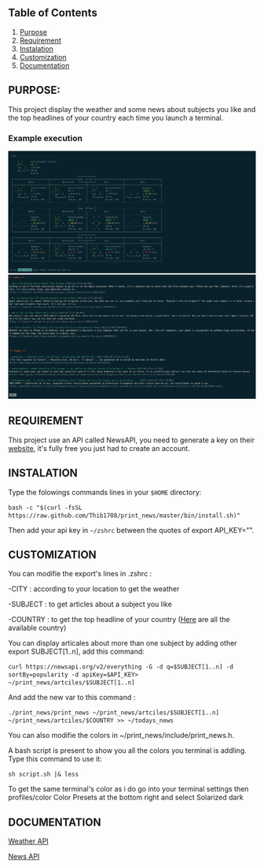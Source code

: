 ## Table of Contents

1. [Purpose](#purpose)
1. [Requirement](#requirement)
2. [Instalation](#instalation)
3. [Customization](#customization)
4. [Documentation](#documentation)

## PURPOSE:

This project display the weather and some news about subjects you like and the top headlines of your country each time you launch a terminal.

### Example execution

![Example weather](assets/weather.png)
![Example news](assets/news.png)

## REQUIREMENT
This project use an API called NewsAPI, you need to generate a key on their [website](https://newsapi.org), it's fully free you just had to create an account.

## INSTALATION

Type the folowings commands lines in your ```$HOME``` directory:

```
bash -c "$(curl -fsSL https://raw.github.com/Thib1708/print_news/master/bin/install.sh)"
```
Then add your api key in ```~/zshrc``` between the quotes of export API_KEY="".

## CUSTOMIZATION

You can modifie the export's lines in .zshrc :

-CITY : according to your location to get the weather

-SUBJECT : to get articles about a subject you like

-COUNTRY : to get the top headline of your country
([Here](assets/country.txt) are all the available country)

You can display articales about more than one subject by adding other export SUBJECT[1..n], add this command:
```
curl https://newsapi.org/v2/everything -G -d q=$SUBJECT[1..n] -d sortBy=popularity -d apiKey=$API_KEY> ~/print_news/artciles/$SUBJECT[1..n]
```
And add the new var to this command :
```
./print_news/print_news ~/print_news/artciles/$SUBJECT[1..n] ~/print_news/artciles/$COUNTRY >> ~/todays_news
```

You can also modifie the colors in ~/print_news/include/print_news.h.

A bash script is present to show you all the colors you terminal is addling. Type this command to use it:
```
sh script.sh |& less
```
To get the same terminal's color as i do go into your terminal settings then profiles/color Color Presets at the bottom right and select Solarized dark

## DOCUMENTATION

[Weather API](https://github.com/chubin/wttr.in)

[News API](https://newsapi.org/docs)
